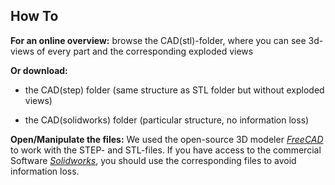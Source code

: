 ## How To

__For an online overview:__ browse the CAD(stl)-folder, where you can see 3d-views of every part and the corresponding exploded views

__Or download:__ 

+ the CAD(step) folder (same structure as STL folder but without exploded views)

+ the CAD(solidworks) folder (particular structure, no information loss)  

__Open/Manipulate the files:__ We used the open-source 3D modeler _[FreeCAD](https://www.freecadweb.org/)_ to work with the STEP- and STL-files. If you have access to the commercial Software _[Solidworks](https://en.wikipedia.org/wiki/SolidWorks)_, you should use the corresponding files to avoid information loss.
